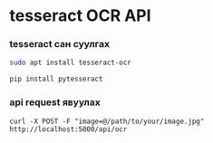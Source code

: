 # tesseract OCR  API

### tesseract сан суулгах
```bash
sudo apt install tesseract-ocr

pip install pytesseract
```

### api request явуулах

```curl
curl -X POST -F "image=@/path/to/your/image.jpg" http://localhost:5000/api/ocr
```
